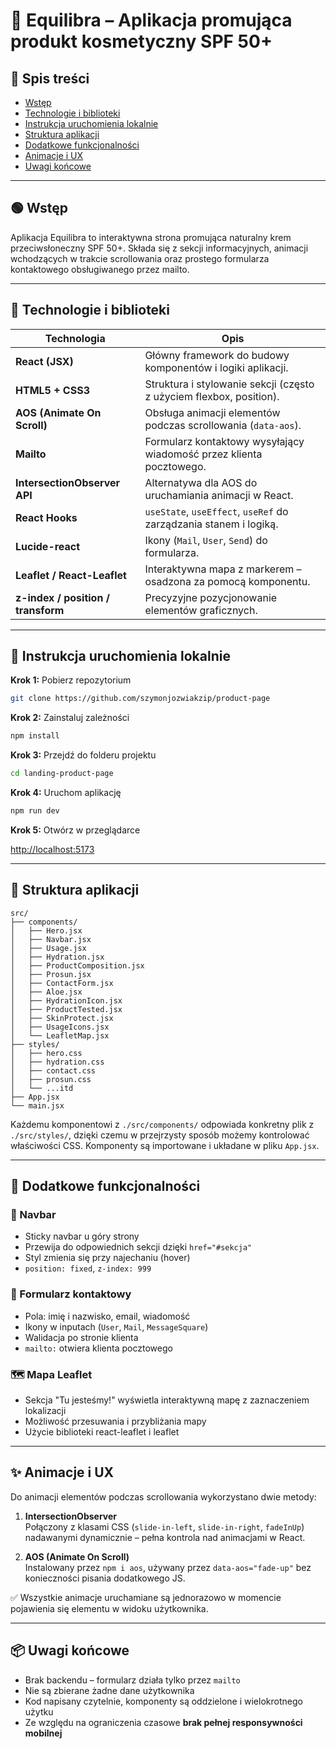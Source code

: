 # 🌿 Equilibra – Aplikacja promująca produkt kosmetyczny SPF 50+

## 📌 Spis treści
- [Wstęp](#wstęp)
- [Technologie i biblioteki](#technologie-i-biblioteki)
- [Instrukcja uruchomienia lokalnie](#instrukcja-uruchomienia-lokalnie)
- [Struktura aplikacji](#struktura-aplikacji)
- [Dodatkowe funkcjonalności](#dodatkowe-funkcjonalności)
- [Animacje i UX](#animacje-i-ux)
- [Uwagi końcowe](#uwagi-końcowe)

---

## 🟢 Wstęp
Aplikacja Equilibra to interaktywna strona promująca naturalny krem przeciwsłoneczny SPF 50+. Składa się z sekcji informacyjnych, animacji wchodzących w trakcie scrollowania oraz prostego formularza kontaktowego obsługiwanego przez mailto.

---

## 🧰 Technologie i biblioteki

| Technologia             | Opis                                                                 |
|------------------------|----------------------------------------------------------------------|
| **React (JSX)**         | Główny framework do budowy komponentów i logiki aplikacji.          |
| **HTML5 + CSS3**        | Struktura i stylowanie sekcji (często z użyciem flexbox, position). |
| **AOS (Animate On Scroll)** | Obsługa animacji elementów podczas scrollowania (`data-aos`).    |
| **Mailto**              | Formularz kontaktowy wysyłający wiadomość przez klienta pocztowego. |
| **IntersectionObserver API** | Alternatywa dla AOS do uruchamiania animacji w React.         |
| **React Hooks**         | `useState`, `useEffect`, `useRef` do zarządzania stanem i logiką.   |
| **Lucide-react**        | Ikony (`Mail`, `User`, `Send`) do formularza.                       |
| **Leaflet / React-Leaflet** | Interaktywna mapa z markerem – osadzona za pomocą komponentu. |
| **z-index / position / transform** | Precyzyjne pozycjonowanie elementów graficznych.       |

---

## 🧪 Instrukcja uruchomienia lokalnie

**Krok 1:** Pobierz repozytorium

```bash
git clone https://github.com/szymonjozwiakzip/product-page
```

**Krok 2:** Zainstaluj zależności

```bash
npm install
```

**Krok 3:** Przejdź do folderu projektu

```bash
cd landing-product-page
```

**Krok 4:** Uruchom aplikację

```bash
npm run dev
```

**Krok 5:** Otwórz w przeglądarce

[http://localhost:5173](http://localhost:5173)

---

## 🧱 Struktura aplikacji

```
src/
├── components/
│   ├── Hero.jsx
│   ├── Navbar.jsx
│   ├── Usage.jsx
│   ├── Hydration.jsx
│   ├── ProductComposition.jsx
│   ├── Prosun.jsx
│   ├── ContactForm.jsx
│   ├── Aloe.jsx
│   ├── HydrationIcon.jsx
│   ├── ProductTested.jsx
│   ├── SkinProtect.jsx
│   ├── UsageIcons.jsx
│   └── LeafletMap.jsx
├── styles/
│   ├── hero.css
│   ├── hydration.css
│   ├── contact.css
│   ├── prosun.css
│   └── ...itd
├── App.jsx
└── main.jsx
```

Każdemu komponentowi z `./src/components/` odpowiada konkretny plik z `./src/styles/`, dzięki czemu w przejrzysty sposób możemy kontrolować właściwości CSS. Komponenty są importowane i układane w pliku `App.jsx`.

---

## 🚀 Dodatkowe funkcjonalności 

### 📌 Navbar

- Sticky navbar u góry strony
- Przewija do odpowiednich sekcji dzięki `href="#sekcja"`
- Styl zmienia się przy najechaniu (hover)
- `position: fixed`, `z-index: 999`

### 💌 Formularz kontaktowy

- Pola: imię i nazwisko, email, wiadomość
- Ikony w inputach (`User`, `Mail`, `MessageSquare`)
- Walidacja po stronie klienta
- `mailto:` otwiera klienta pocztowego

### 🗺️ Mapa Leaflet

- Sekcja "Tu jesteśmy!" wyświetla interaktywną mapę z zaznaczeniem lokalizacji
- Możliwość przesuwania i przybliżania mapy
- Użycie biblioteki react-leaflet i leaflet

---

## ✨ Animacje i UX

Do animacji elementów podczas scrollowania wykorzystano dwie metody:

1. **IntersectionObserver**  
   Połączony z klasami CSS (`slide-in-left`, `slide-in-right`, `fadeInUp`) nadawanymi dynamicznie – pełna kontrola nad animacjami w React.

2. **AOS (Animate On Scroll)**  
   Instalowany przez `npm i aos`, używany przez `data-aos="fade-up"` bez konieczności pisania dodatkowego JS.

✅ Wszystkie animacje uruchamiane są jednorazowo w momencie pojawienia się elementu w widoku użytkownika.

---

## 📦 Uwagi końcowe

- Brak backendu – formularz działa tylko przez `mailto`
- Nie są zbierane żadne dane użytkownika
- Kod napisany czytelnie, komponenty są oddzielone i wielokrotnego użytku
- Ze względu na ograniczenia czasowe **brak pełnej responsywności mobilnej**
